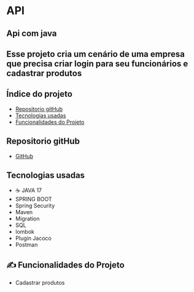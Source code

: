 # API

## Api com java 

## Esse projeto cria um cenário de uma empresa que precisa criar login para seu funcionários e cadastrar produtos

## Índice do projeto 

- <a href="#repositorio">Repositorio gitHub</a>
- <a href="#tecnologias">Tecnologias usadas</a>
- <a href="#funcionalidades">Funcionalidades do Projeto</a>

## Repositorio gitHub

- <a href="https://github.com/alex24-dev/api"> GitHub</a>

## Tecnologias usadas
- ☕ JAVA 17
- SPRING BOOT
- Spring Security
- Maven
- Migration
- SQL
- lombok
- Plugin Jacoco
- Postman

## ✍ Funcionalidades do Projeto

- Cadastrar produtos


